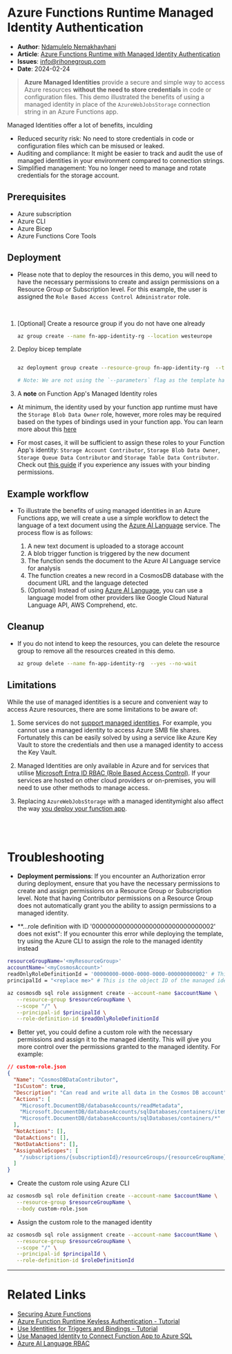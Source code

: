 # Azure Functions Runtime Managed Identity Authentication

- **Author**: [Ndamulelo Nemakhavhani](https://blog.ndamulelo.co.za/about)
- **Article**: [Azure Functions Runtime with Managed Identity Authentication]()
- **Issues**: [info@rihonegroup.com](mailto:info@info@rihonegroup.com)
- **Date**: 2024-02-24

> **Azure Managed Identities** provide a secure and simple way to access Azure resources **without the need to store credentials** in code or configuration files. This demo illustrated the benefits of using a managed identity in place of the `AzureWebJobsStorage` connection string in an Azure Functions app.

Managed Identities offer a lot of benefits, inculding

- Reduced security risk: No need to store credentials in code or configuration files which can be misused or leaked.
- Auditing and compliance: It might be easier to track and audit the use of managed identities in your environment compared to connection strings.
- Simplified management: You no longer need to manage and rotate credentials for the storage account.

## Prerequisites

- Azure subscription
- Azure CLI
- Azure Bicep
- Azure Functions Core Tools

## Deployment

- Please note that to deploy the resources in this demo, you will need to have the necessary permissions to create and assign permissions on a Resource Group or Subscription level. For this example, the user is assigned the `Role Based Access Control Administrator` role.

<br/>

1. [Optional] Create a resource group if you do not have one already

   ```bash
   az group create --name fn-app-identity-rg --location westeurope
   ```

2. Deploy bicep template

   ```bash

   az deployment group create --resource-group fn-app-identity-rg  --template-file ./main.bicep --confirm-with-what-if

   # Note: We are not using the `--parameters` flag as the template has default values for the parameters. You could create a parameters file or enter the values directly in the command line if you want to override the default values.
   ```

3. A **note** on Function App's Managed Identity roles

- At minimum, the identity used by your function app runtime must have the `Storage Blob Data Owner` role, however, more roles may be required based on the types of bindings used in your function app. You can learn more about this [here](https://learn.microsoft.com/en-us/azure/azure-functions/functions-identity-based-connections-tutorial)

- For most cases, it will be sufficient to assign these roles to your Function App's identity: `Storage Account Contributor`,
`Storage Blob Data Owner`, `Storage Queue Data Contributor` and `Storage Table Data Contributor`. Check out [this guide](https://learn.microsoft.com/en-us/azure/azure-functions/functions-reference?tabs=blob&pivots=programming-language-python#grant-permission-to-the-identity) if you experience any issues with your binding permissions.

## Example workflow

- To illustrate the benefits of using managed identities in an Azure Functions app, we will create a use a simple workflow to detect the language of
  a text document using the [Azure AI Language](https://azure.microsoft.com/en-us/services/cognitive-services/language/) service. The process flow is as follows:

  1. A new text document is uploaded to a storage account
  2. A blob trigger function is triggered by the new document
  3. The function sends the document to the Azure AI Language service for analysis
  4. The function creates a new record in a CosmosDB database with the document URL and the language detected
  5. (Optional) Instead of using [Azure AI Language](https://azure.microsoft.com/en-us/services/cognitive-services/language/), you can use a language model from other providers like Google Cloud Natural Language API, AWS Comprehend, etc.

## Cleanup

- If you do not intend to keep the resources, you can delete the resource group to remove all the resources created in this demo.

  ```bash
  az group delete --name fn-app-identity-rg  --yes --no-wait
  ```

## Limitations

While the use of managed identities is a secure and convenient way to access Azure resources, there are some limitations to be aware of:

1. Some services do not [support managed identities](https://learn.microsoft.com/en-us/entra/identity/managed-identities-azure-resources/managed-identities-status). For example, you cannot use a managed identity to access Azure SMB file shares. Fortunately this can be easily solved by using a service like Azure Key Vault to store the credentials and then use a managed identity to access the Key Vault.

2. Managed Identities are only available in Azure and for services that utilise [Microsoft Entra ID RBAC (Role Based Access Control)](https://learn.microsoft.com/en-us/entra/identity/managed-identities-azure-resources/services-id-authentication-support). If your services are hosted on other cloud providers or on-premises, you will need to use other methods to manage access.

3. Replacing `AzureWebJobsStorage` with a managed identitymight also affect the way [you deploy your function app](https://learn.microsoft.com/en-us/azure/azure-functions/functions-reference?tabs=blob&pivots=programming-language-python#connecting-to-host-storage-with-an-identity).

  <br/>
  <br/>

# Troubleshooting

- **Deployment permissions**: If you encounter an Authorization error during deployment, ensure that you have the necessary permissions to create and assign permissions on a Resource Group or Subscription level. Note that having Contributor permissions on a Resource Group does not automatically grant you the ability to assign permissions to a managed identity.

- \*\*...role definition with ID '00000000000000000000000000000002' does not exist": If you ecnounter this error while deploying the template, try using the Azure CLI to assign the role to the managed identity instead

```bash
resourceGroupName='<myResourceGroup>'
accountName='<myCosmosAccount>'
readOnlyRoleDefinitionId = '00000000-0000-0000-0000-000000000002' # This is the ID of the Cosmos DB Built-in Data contributor role definition
principalId = "<replace me>" # This is the object ID of the managed identity.

az cosmosdb sql role assignment create --account-name $accountName \
   --resource-group $resourceGroupName \
   --scope "/" \
   --principal-id $principalId \
   --role-definition-id $readOnlyRoleDefinitionId
```

- Better yet, you could define a custom role with the necessary permissions and assign it to the managed identity. This will give you more control over the permissions granted to the managed identity. For example:

```json
// custom-role.json
{
  "Name": "CosmosDBDataContributor",
  "IsCustom": true,
  "Description": "Can read and write all data in the Cosmos DB account",
  "Actions": [
    "Microsoft.DocumentDB/databaseAccounts/readMetadata",
    "Microsoft.DocumentDB/databaseAccounts/sqlDatabases/containers/items/*",
    "Microsoft.DocumentDB/databaseAccounts/sqlDatabases/containers/*"
  ],
  "NotActions": [],
  "DataActions": [],
  "NotDataActions": [],
  "AssignableScopes": [
    "/subscriptions/{subscriptionId}/resourceGroups/{resourceGroupName}/providers/Microsoft.DocumentDB/databaseAccounts/{databaseAccountName}"
  ]
}
```

- Create the custom role using Azure CLI

```bash
az cosmosdb sql role definition create --account-name $accountName \
   --resource-group $resourceGroupName \
   --body custom-role.json
```

- Assign the custom role to the managed identity

```bash
az cosmosdb sql role assignment create --account-name $accountName \
   --resource-group $resourceGroupName \
   --scope "/" \
   --principal-id $principalId \
   --role-definition-id $roleDefinitionId
```

---

# Related Links

- [Securing Azure Functions](https://learn.microsoft.com/en-us/azure/azure-functions/security-concepts?tabs=v4#secret-repositories)
- [Azure Function Runtime Keyless Authentication - Tutorial](https://learn.microsoft.com/en-us/azure/azure-functions/functions-identity-based-connections-tutorial)
- [Use Identities for Triggers and Bindings - Tutorial](https://learn.microsoft.com/en-us/azure/azure-functions/functions-identity-based-connections-tutorial-2)
- [Use Managed Identity to Connect Function App to Azure SQL](https://learn.microsoft.com/en-us/azure/azure-functions/functions-identity-access-azure-sql-with-managed-identity)
- [Azure AI Language RBAC](https://learn.microsoft.com/en-za/azure/ai-services/language-service/concepts/role-based-access-control)
